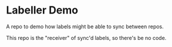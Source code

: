 # Labeller Demo

A repo to demo how labels might be able to sync between repos.

This repo is the "receiver" of sync'd labels, so there's be no code.
